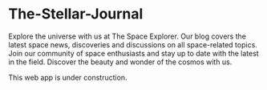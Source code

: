 # The-Stellar-Journal



Explore the universe with us at The Space Explorer. Our blog covers the latest space news, discoveries and discussions on all space-related topics.
Join our community of space enthusiasts and stay up to date with the latest in the field. Discover the beauty and wonder of the cosmos with us.


This web app is under construction.
